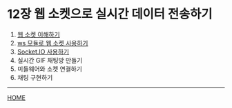 # 12장 웹 소켓으로 실시간 데이터 전송하기

1. [웹 소켓 이해하기](./01.md)
2. [ws 모듈로 웹 소켓 사용하기](./02.md)
3. [Socket.IO 사용하기](./03.md)
4. 실시간 GIF 채팅방 만들기
5. 미들웨어와 소켓 연결하기
6. 채팅 구현하기

-----
[HOME](../../README.md)
